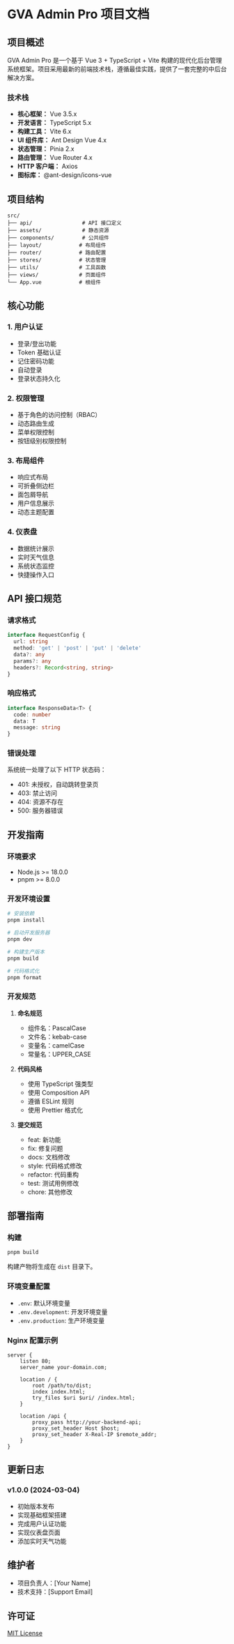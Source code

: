 # GVA Admin Pro 项目文档

## 项目概述

GVA Admin Pro 是一个基于 Vue 3 + TypeScript + Vite 构建的现代化后台管理系统框架。项目采用最新的前端技术栈，遵循最佳实践，提供了一套完整的中后台解决方案。

### 技术栈

- **核心框架：** Vue 3.5.x
- **开发语言：** TypeScript 5.x
- **构建工具：** Vite 6.x
- **UI 组件库：** Ant Design Vue 4.x
- **状态管理：** Pinia 2.x
- **路由管理：** Vue Router 4.x
- **HTTP 客户端：** Axios
- **图标库：** @ant-design/icons-vue

## 项目结构

```
src/
├── api/                # API 接口定义
├── assets/             # 静态资源
├── components/         # 公共组件
├── layout/            # 布局组件
├── router/            # 路由配置
├── stores/            # 状态管理
├── utils/             # 工具函数
├── views/             # 页面组件
└── App.vue            # 根组件
```

## 核心功能

### 1. 用户认证

- 登录/登出功能
- Token 基础认证
- 记住密码功能
- 自动登录
- 登录状态持久化

### 2. 权限管理

- 基于角色的访问控制（RBAC）
- 动态路由生成
- 菜单权限控制
- 按钮级别权限控制

### 3. 布局组件

- 响应式布局
- 可折叠侧边栏
- 面包屑导航
- 用户信息展示
- 动态主题配置

### 4. 仪表盘

- 数据统计展示
- 实时天气信息
- 系统状态监控
- 快捷操作入口

## API 接口规范

### 请求格式

```typescript
interface RequestConfig {
  url: string
  method: 'get' | 'post' | 'put' | 'delete'
  data?: any
  params?: any
  headers?: Record<string, string>
}
```

### 响应格式

```typescript
interface ResponseData<T> {
  code: number
  data: T
  message: string
}
```

### 错误处理

系统统一处理了以下 HTTP 状态码：
- 401: 未授权，自动跳转登录页
- 403: 禁止访问
- 404: 资源不存在
- 500: 服务器错误

## 开发指南

### 环境要求

- Node.js >= 18.0.0
- pnpm >= 8.0.0

### 开发环境设置

```bash
# 安装依赖
pnpm install

# 启动开发服务器
pnpm dev

# 构建生产版本
pnpm build

# 代码格式化
pnpm format
```

### 开发规范

1. **命名规范**
   - 组件名：PascalCase
   - 文件名：kebab-case
   - 变量名：camelCase
   - 常量名：UPPER_CASE

2. **代码风格**
   - 使用 TypeScript 强类型
   - 使用 Composition API
   - 遵循 ESLint 规则
   - 使用 Prettier 格式化

3. **提交规范**
   - feat: 新功能
   - fix: 修复问题
   - docs: 文档修改
   - style: 代码格式修改
   - refactor: 代码重构
   - test: 测试用例修改
   - chore: 其他修改

## 部署指南

### 构建

```bash
pnpm build
```

构建产物将生成在 `dist` 目录下。

### 环境变量配置

- `.env`: 默认环境变量
- `.env.development`: 开发环境变量
- `.env.production`: 生产环境变量

### Nginx 配置示例

```nginx
server {
    listen 80;
    server_name your-domain.com;

    location / {
        root /path/to/dist;
        index index.html;
        try_files $uri $uri/ /index.html;
    }

    location /api {
        proxy_pass http://your-backend-api;
        proxy_set_header Host $host;
        proxy_set_header X-Real-IP $remote_addr;
    }
}
```

## 更新日志

### v1.0.0 (2024-03-04)

- 初始版本发布
- 实现基础框架搭建
- 完成用户认证功能
- 实现仪表盘页面
- 添加实时天气功能

## 维护者

- 项目负责人：[Your Name]
- 技术支持：[Support Email]

## 许可证

[MIT License](LICENSE) 